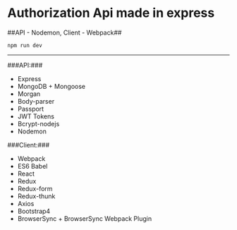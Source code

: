 # Authorization Api made in express

##API - Nodemon, Client - Webpack##
```
npm run dev
```
-----
###API:###
* Express
* MongoDB + Mongoose
* Morgan
* Body-parser
* Passport
* JWT Tokens
* Bcrypt-nodejs
* Nodemon

###Client:###
* Webpack
* ES6 Babel
* React
* Redux
* Redux-form
* Redux-thunk
* Axios
* Bootstrap4
* BrowserSync + BrowserSync Webpack Plugin